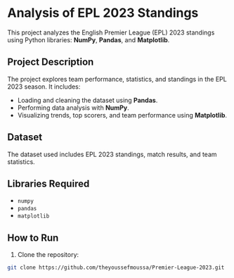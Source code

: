 # Analysis of EPL 2023 Standings

This project analyzes the English Premier League (EPL) 2023 standings using Python libraries: **NumPy**, **Pandas**, and **Matplotlib**.  

## Project Description
The project explores team performance, statistics, and standings in the EPL 2023 season. It includes:  
- Loading and cleaning the dataset using **Pandas**.  
- Performing data analysis with **NumPy**.  
- Visualizing trends, top scorers, and team performance using **Matplotlib**.  

## Dataset
The dataset used includes EPL 2023 standings, match results, and team statistics.  

## Libraries Required
- `numpy`
- `pandas`
- `matplotlib`

## How to Run
1. Clone the repository:
```bash
git clone https://github.com/theyoussefmoussa/Premier-League-2023.git

